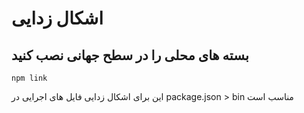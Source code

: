 # اشکال زدایی

## بسته های محلی را در سطح جهانی نصب کنید

`npm link`

این برای اشکال زدایی فایل های اجرایی در package.json > bin مناسب است